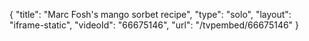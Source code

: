{
    "title": "Marc Fosh's mango sorbet recipe",
    "type": "solo",
    "layout": "iframe-static",
    "videoId": "66675146",
    "url": "\/tvpembed\/66675146"
}
